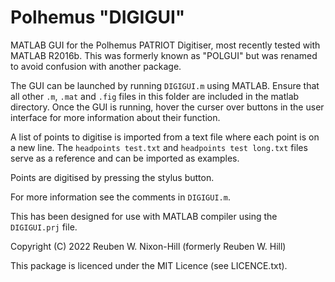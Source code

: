 # Polhemus "DIGIGUI"
MATLAB GUI for the Polhemus PATRIOT Digitiser, most recently tested with MATLAB R2016b.
This was formerly known as "POLGUI" but was renamed to avoid confusion with another package.

The GUI can be launched by running `DIGIGUI.m` using MATLAB. Ensure that all other `.m`, `.mat` and `.fig` files in this folder are included in the matlab directory.
Once the GUI is running, hover the curser over buttons in the user interface for more information about their function.

A list of points to digitise is imported from a text file where each point is on a new line. The `headpoints test.txt` and `headpoints test long.txt` files serve as a reference and can be imported as examples.

Points are digitised by pressing the stylus button.

For more information see the comments in `DIGIGUI.m`.

This has been designed for use with MATLAB compiler using the `DIGIGUI.prj` file.

Copyright (C) 2022 Reuben W. Nixon-Hill (formerly Reuben W. Hill)

This package is licenced under the MIT Licence (see LICENCE.txt).